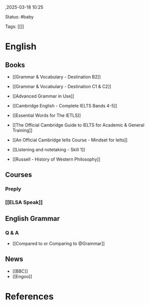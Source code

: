 ,2025-03-18 10:25

Status: #baby 

Tags: [[]]

# English

## Books

- [[Grammar & Vocabulary - Destination B2]]
- [[Grammar & Vocabulary - Destination C1 & C2]]
- [[Advanced Grammar in Use]]
- [[Cambridge English - Complete IELTS Bands 4-5]]

- [[Essential Words for The IETLS]]
- [[The Official Cambridge Guide to IELTS for Academic & General Training]]
- [[An Official Cambridge Ielts Course - Mindset for Ielts]]
- [[Listening and notetaking - Skill 1]]

- [[Russell - History of Western Philosophy]]

## Courses

### Preply

### [[ELSA Speak]]


## English Grammar

### Q & A

- [[Compared to or Comparing to @Grammar]]

## News

- [[BBC]]
- [[Engoo]]





# References